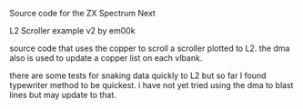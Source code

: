 Source code for the ZX Spectrum Next

L2 Scroller example v2 by em00k

source code that uses the copper to scroll a scroller plotted to L2. 
the dma also is used to update a copper list on each vlbank.

there are some tests for snaking data quickly to L2 but so far I found
typewriter method to be quickest. i have not yet tried using the dma 
to blast lines but may update to that. 

